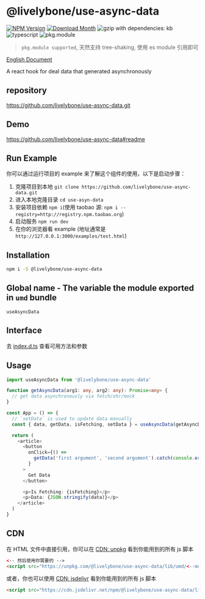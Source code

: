 # @livelybone/use-async-data
[![NPM Version](http://img.shields.io/npm/v/@livelybone/use-async-data.svg?style=flat-square)](https://www.npmjs.com/package/@livelybone/use-async-data)
[![Download Month](http://img.shields.io/npm/dm/@livelybone/use-async-data.svg?style=flat-square)](https://www.npmjs.com/package/@livelybone/use-async-data)
![gzip with dependencies: kb](https://img.shields.io/badge/gzip--with--dependencies-kb-brightgreen.svg "gzip with dependencies: kb")
![typescript](https://img.shields.io/badge/typescript-supported-blue.svg "typescript")
![pkg.module](https://img.shields.io/badge/pkg.module-supported-blue.svg "pkg.module")

> `pkg.module supported`, 天然支持 tree-shaking, 使用 es module 引用即可

[English Document](./README.md)

A react hook for deal data that generated asynchronously

## repository
https://github.com/livelybone/use-async-data.git

## Demo
https://github.com/livelybone/use-async-data#readme

## Run Example
你可以通过运行项目的 example 来了解这个组件的使用，以下是启动步骤：

1. 克隆项目到本地 `git clone https://github.com/livelybone/use-async-data.git`
2. 进入本地克隆目录 `cd use-asyn-data`
3. 安装项目依赖 `npm i`(使用 taobao 源: `npm i --registry=http://registry.npm.taobao.org`)
4. 启动服务 `npm run dev`
5. 在你的浏览器看 example (地址通常是 `http://127.0.0.1:3000/examples/test.html`)

## Installation
```bash
npm i -S @livelybone/use-async-data
```

## Global name - The variable the module exported in `umd` bundle
`useAsyncData`

## Interface
去 [index.d.ts](./index.d.ts) 查看可用方法和参数

## Usage
```typescript jsx
import useAsyncData from '@livelybone/use-async-data'

function getAsyncData(arg1: any, arg2: any): Promise<any> {
  // get data asynchronously via fetch/xhr/mock
}

const App = () => {
  // `setData` is used to update data manually
  const { data, getData, isFetching, setData } = useAsyncData(getAsyncData, {})

  return (
    <article>
      <button
        onClick={() =>
          getData('first argument', 'second argument').catch(console.error)
        }
      >
        Get Data
      </button>

      <p>Is Fetching: {isFetching}</p>
      <p>Data: {JSON.stringify(data)}</p>
    </article>
  )
}
```

## CDN
在 HTML 文件中直接引用，你可以在 [CDN: unpkg](https://unpkg.com/@livelybone/use-async-data/lib/umd/) 看到你能用到的所有 js 脚本
```html
<-- 然后使用你需要的 -->
<script src="https://unpkg.com/@livelybone/use-async-data/lib/umd/<--module-->.js"></script>
```

或者，你也可以使用 [CDN: jsdelivr](https://cdn.jsdelivr.net/npm/@livelybone/use-async-data/lib/umd/) 看到你能用到的所有 js 脚本
```html
<script src="https://cdn.jsdelivr.net/npm/@livelybone/use-async-data/lib/umd/<--module-->.js"></script>
```
